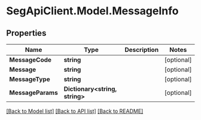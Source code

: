 # SegApiClient.Model.MessageInfo
## Properties

Name | Type | Description | Notes
------------ | ------------- | ------------- | -------------
**MessageCode** | **string** |  | [optional] 
**Message** | **string** |  | [optional] 
**MessageType** | **string** |  | [optional] 
**MessageParams** | **Dictionary&lt;string, string&gt;** |  | [optional] 

[[Back to Model list]](../README.md#documentation-for-models) [[Back to API list]](../README.md#documentation-for-api-endpoints) [[Back to README]](../README.md)

